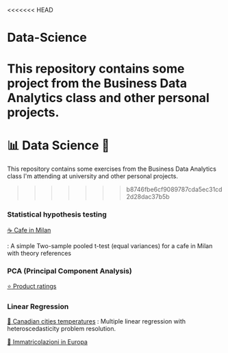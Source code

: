 <<<<<<< HEAD
# Data-Science

This repository contains some project from the Business Data Analytics class and other personal projects.
=======
# 📊 Data Science 🧪
This repository contains some exercises from the Business Data Analytics class I'm attending at university and other personal projects.
>>>>>>> b8746fbe6cf9089787cda5ec31cd2d28dac37b5b

### Statistical hypothesis testing

[:coffee: Cafe in Milan](/Pages/cafe-in-Milan.md)

:   A simple Two-sample pooled t-test (equal variances) for a cafe in Milan with theory references

### PCA (Principal Component Analysis)

[:star: Product ratings](/Pages/Product_ratings.md)

### Linear Regression

[:maple_leaf: Canadian cities temperatures](/Pages/Canadian-cities-temperatures.md) : Multiple linear regression with heteroscedasticity problem resolution.

[:car: Immatricolazioni in Europa](/Pages/Immatricolazioni-in-Europa.md)
